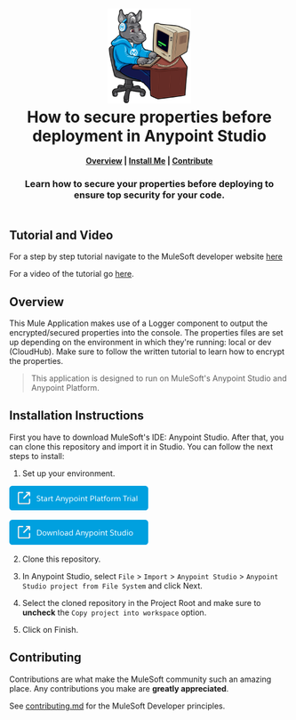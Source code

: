 <h1 align="center">
	<img
	width="150"
	src="/images/max-terminal.gif"></br>
	How to secure properties before deployment in Anypoint Studio<br>     
</h1>

<h4 align="center">
	<a href="#overview">Overview</a> |
	<a href="#installation-instructions">Install Me</a> |
	<a href="#contributing">Contribute</a>
</h4>
	
<h3 align="center">
	Learn how to secure your properties before deploying to ensure top security for your code.<br><br>
</h3>

## Tutorial and Video

For a step by step tutorial navigate to the MuleSoft developer website [here](https://developer.mulesoft.com/tutorials-and-howtos/getting-started/how-to-secure-properties-before-deployment/)

For a video of the tutorial go [here](https://www.youtube.com/watch?v=5Xd5B_twt9w).

## Overview

This Mule Application makes use of a Logger component to output the encrypted/secured properties into the console. The properties files are set up depending on the environment in which they're running: local or dev (CloudHub). Make sure to follow the written tutorial to learn how to encrypt the properties.

> This application is designed to run on MuleSoft's Anypoint Studio and Anypoint Platform.

## Installation Instructions

First you have to download MuleSoft's IDE: Anypoint Studio. After that, you can clone this repository and import it in Studio. You can follow the next steps to install:

1. Set up your environment.

<a href="https://anypoint.mulesoft.com/login/signup" ><img width="250" src="/images/start-platform.png"><a>
	
<a href="https://www.mulesoft.com/lp/dl/studio" ><img width="250" src="/images/download-studio.png"><a>

2. Clone this repository.

3. In Anypoint Studio, select `File` > `Import` > `Anypoint Studio` > `Anypoint Studio project from File System` and click Next.

4. Select the cloned repository in the Project Root and make sure to **uncheck** the `Copy project into workspace` option.

5. Click on Finish.

## Contributing

Contributions are what make the MuleSoft community such an amazing place. Any contributions you make are **greatly appreciated**.
	
See [contributing.md](/contributing.md) for the MuleSoft Developer principles.
